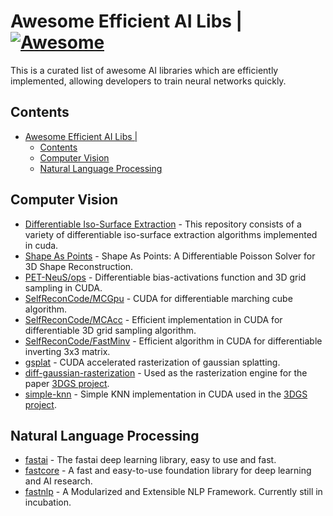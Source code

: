 # Awesome Efficient AI Libs | [![Awesome](https://awesome.re/badge-flat.svg)](https://github.com/sindresorhus/awesome)

This is a curated list of awesome AI libraries which are efficiently implemented, allowing developers to train neural networks quickly.


## Contents
- [Awesome Efficient AI Libs | ](#awesome-efficient-ai-libs--)
  - [Contents](#contents)
  - [Computer Vision](#computer-vision)
  - [Natural Language Processing](#natural-language-processing)


## Computer Vision
- [Differentiable Iso-Surface Extraction](https://github.com/SarahWeiii/diso) - This repository consists of a variety of differentiable iso-surface extraction algorithms implemented in cuda.
- [Shape As Points](https://github.com/autonomousvision/shape_as_points) - Shape As Points: A Differentiable Poisson Solver for 3D Shape Reconstruction.
- [PET-NeuS/ops](https://github.com/yiqun-wang/PET-NeuS/tree/main/third_party/ops) - Differentiable bias-activations function and 3D grid sampling in CUDA.
- [SelfReconCode/MCGpu](https://github.com/jby1993/SelfReconCode/tree/main/MCGpu) - CUDA for differentiable marching cube algorithm.
- [SelfReconCode/MCAcc](https://github.com/jby1993/SelfReconCode/tree/main/MCAcc) - Efficient implementation in CUDA for differentiable 3D grid sampling algorithm.
- [SelfReconCode/FastMinv](https://github.com/jby1993/SelfReconCode/tree/main/FastMinv) - Efficient algorithm in CUDA for differentiable inverting 3x3 matrix.
- [gsplat](https://github.com/nerfstudio-project/gsplat) - CUDA accelerated rasterization of gaussian splatting.
- [diff-gaussian-rasterization](https://github.com/graphdeco-inria/diff-gaussian-rasterization) - Used as the rasterization engine for the paper [3DGS project](https://github.com/graphdeco-inria/gaussian-splatting).
- [simple-knn](https://gitlab.inria.fr/bkerbl/simple-knn) - Simple KNN implementation in CUDA used in the [3DGS project](https://github.com/graphdeco-inria/gaussian-splatting).
<!-- - [fastai](https://github.com/fastai/fastai) - The fastai deep learning library, easy to use and fast.
- [fastcore](https://github.com/fastai/fastcore) - A fast and easy-to-use foundation library for deep learning and AI research. -->
<!-- - [efficient_cv](https://github.com/EfficientAI/efficient_cv) - Algorithms and resources for computer vision algorithms intended for low power and low performance devices -->


## Natural Language Processing
- [fastai](https://github.com/fastai/fastai) - The fastai deep learning library, easy to use and fast.
- [fastcore](https://github.com/fastai/fastcore) - A fast and easy-to-use foundation library for deep learning and AI research.
- [fastnlp](https://github.com/fastnlp/fastNLP) - A Modularized and Extensible NLP Framework. Currently still in incubation.